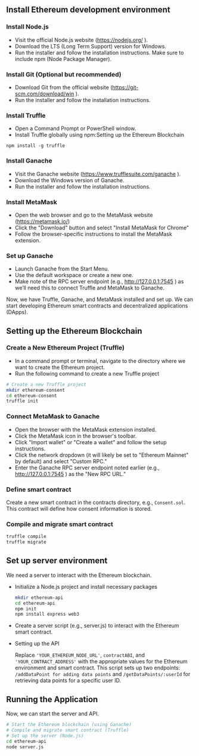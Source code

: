 
## Install Ethereum development environment

### Install Node.js
* Visit the official Node.js website (https://nodejs.org/ ).
* Download the LTS (Long Term Support) version for Windows.
* Run the installer and follow the installation instructions. Make sure to include npm (Node Package Manager).

### Install Git (Optional but recommended)
* Download Git from the official website (https://git-scm.com/download/win ).
* Run the installer and follow the installation instructions.	

### Install Truffle
* Open a Command Prompt or PowerShell window.
* Install Truffle globally using npm:Setting up the Ethereum Blockchain	

`npm install -g truffle`

### Install Ganache
* Visit the Ganache website (https://www.trufflesuite.com/ganache ).
* Download the Windows version of Ganache.
* Run the installer and follow the installation instructions.

### Install MetaMask
* Open the web browser and go to the MetaMask website (https://metamask.io/) 
* Click the "Download" button and select "Install MetaMask for Chrome”
* Follow the browser-specific instructions to install the MetaMask extension.

### Set up Ganache
* Launch Ganache from the Start Menu.
* Use the default workspace or create a new one.
* Make note of the RPC server endpoint (e.g., http://127.0.0.1:7545 ) as we’ll need this to connect Truffle and MetaMask to Ganache.

Now, we have Truffle, Ganache, and MetaMask installed and set up. We can start developing Ethereum smart contracts and decentralized applications (DApps).

## Setting up the Ethereum Blockchain

###	Create a New Ethereum Project (Truffle)
* In a command prompt or terminal, navigate to the directory where we want to create the Ethereum project.
* Run the following command to create a new Truffle project	
```bash 
# Create a new Truffle project
mkdir ethereum-consent
cd ethereum-consent
truffle init
```

### Connect MetaMask to Ganache
* Open the browser with the MetaMask extension installed.
* Click the MetaMask icon in the browser's toolbar.
* Click "Import wallet" or "Create a wallet" and follow the setup instructions.
* Click the network dropdown (it will likely be set to "Ethereum Mainnet" by default) and select "Custom RPC."
* Enter the Ganache RPC server endpoint noted earlier (e.g., http://127.0.0.1:7545 ) as the "New RPC URL."

### Define smart contract
Create a new smart contract in the contracts directory, e.g., `Consent.sol`. This contract will define how consent information is stored.

### Compile and migrate smart contract

```bash 
truffle compile
truffle migrate
```


## Set up server environment

We need a server to interact with the Ethereum blockchain.

* Initialize a Node.js project and install necessary packages

	```bash
	mkdir ethereum-api
	cd ethereum-api
	npm init
	npm install express web3
	```

* Create a server script (e.g., server.js) to interact with the Ethereum smart contract.
* Setting up the API

	Replace `'YOUR_ETHEREUM_NODE_URL'`, `contractABI`, and `'YOUR_CONTRACT_ADDRESS'` with the appropriate values for the Ethereum environment and smart contract. This script sets up two endpoints: `/addDataPoint for adding data points` and `/getDataPoints/:userId` for retrieving data points for a specific user ID.


## Running the Application
Now, we can start the server and API.
```bash 
# Start the Ethereum blockchain (using Ganache)
# Compile and migrate smart contract (Truffle)
# Set up the server (Node.js)
cd ethereum-api
node server.js
```



